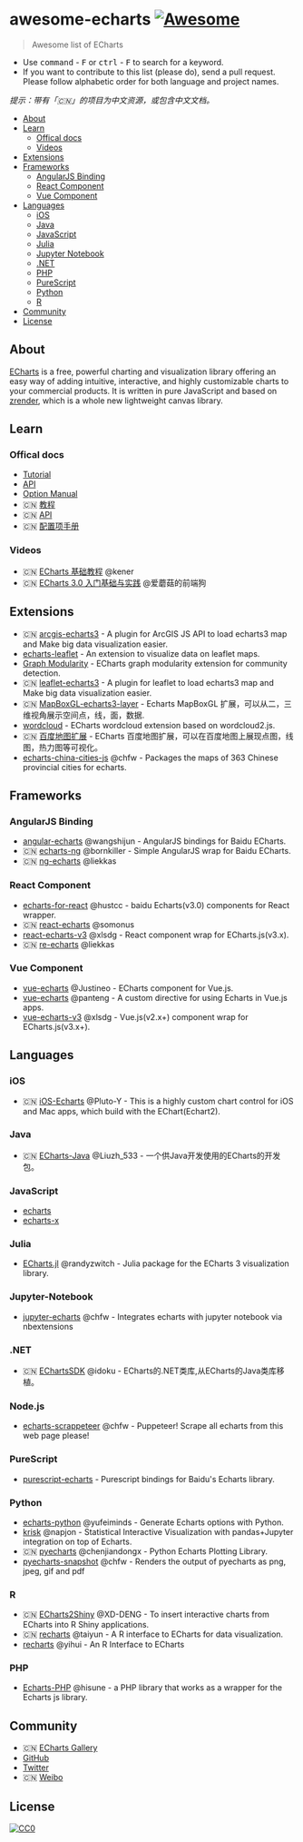 # awesome-echarts [![Awesome](https://cdn.rawgit.com/sindresorhus/awesome/d7305f38d29fed78fa85652e3a63e154dd8e8829/media/badge.svg)](https://github.com/sindresorhus/awesome)

> Awesome list of ECharts

- Use <kbd>command</kbd> - <kbd>F</kbd> or <kbd>ctrl</kbd> - <kbd>F</kbd> to search for a keyword.
- If you want to contribute to this list (please do), send a pull request. Please follow alphabetic order for both language and project names.

_提示：带有「🇨🇳」的项目为中文资源，或包含中文文档。_

- [About](#about)
- [Learn](#learn)
    - [Offical docs](#offical-docs)
    - [Videos](#videos)
- [Extensions](#extensions)
- [Frameworks](#frameworks)
    - [AngularJS Binding](#angularjs-binding)
    - [React Component](#react-component)
    - [Vue Component](#vue-component)
- [Languages](#languages)
    - [iOS](#ios)
    - [Java](#java)
    - [JavaScript](#javascript)
    - [Julia](#julia)
    - [Jupyter Notebook](#jupyter-notebook)
    - [.NET](#net)
    - [PHP](#php)
    - [PureScript](#purescript)
    - [Python](#python)
    - [R](#r)
- [Community](#community)
- [License](#license)

## About

[ECharts](https://github.com/ecomfe/echarts) is a free, powerful charting and visualization library offering an easy way of adding intuitive, interactive, and highly customizable charts to your commercial products. It is written in pure JavaScript and based on [zrender](https://github.com/ecomfe/zrender), which is a whole new lightweight canvas library.

## Learn

### Offical docs

- [Tutorial](http://ecomfe.github.io/echarts-doc/public/en/tutorial.html)
- [API](http://ecomfe.github.io/echarts-doc/public/en/api.html)
- [Option Manual](http://ecomfe.github.io/echarts-doc/public/en/option.html)
- 🇨🇳 [教程](http://echarts.baidu.com/tutorial.html)
- 🇨🇳 [API](http://echarts.baidu.com/api.html)
- 🇨🇳 [配置项手册](http://echarts.baidu.com/option.html)

### Videos

- 🇨🇳 [ECharts 基础教程](http://study.163.com/course/introduction/1016007.htm) @kener
- 🇨🇳 [ECharts 3.0 入门基础与实践](http://www.imooc.com/learn/687) @爱蘑菇的前端狗

## Extensions

- 🇨🇳 [arcgis-echarts3](https://github.com/wandergis/arcgis-echarts3) - A plugin for ArcGIS JS API to load echarts3 map and Make big data visualization easier.
- [echarts-leaflet](https://github.com/gnijuohz/echarts-leaflet) - An extension to visualize data on leaflet maps.
- [Graph Modularity](https://github.com/ecomfe/echarts-graph-modularity) - ECharts graph modularity extension for community detection.
- 🇨🇳 [leaflet-echarts3](https://github.com/wandergis/leaflet-echarts3) - A plugin for leaflet to load echarts3 map and Make big data visualization easier.
- 🇨🇳 [MapBoxGL-echarts3-layer](https://github.com/lzxue/echartsLayer) - Echarts MapBoxGL 扩展，可以从二，三维视角展示空间点，线，面，数据.
- [wordcloud](https://github.com/ecomfe/echarts-wordcloud) - ECharts wordcloud extension based on wordcloud2.js.
- 🇨🇳 [百度地图扩展](https://github.com/ecomfe/echarts/tree/master/extension/bmap) - ECharts 百度地图扩展，可以在百度地图上展现点图，线图，热力图等可视化。
- [echarts-china-cities-js](https://github.com/chfw/echarts-china-cities-js) @chfw - Packages the maps of 363 Chinese provincial cities for echarts.

## Frameworks

### AngularJS Binding

- [angular-echarts](https://github.com/wangshijun/angular-echarts) @wangshijun - AngularJS bindings for Baidu ECharts.
- 🇨🇳 [echarts-ng](https://github.com/bornkiller/echarts-ng) @bornkiller - Simple AngularJS wrap for Baidu ECharts.
- 🇨🇳 [ng-echarts](https://github.com/liekkas/ng-echarts) @liekkas

### React Component

- [echarts-for-react](https://github.com/hustcc/echarts-for-react) @hustcc - baidu Echarts(v3.0) components for React wrapper.
- 🇨🇳 [react-echarts](https://github.com/somonus/react-echarts) @somonus
- [react-echarts-v3](https://github.com/xlsdg/react-echarts-v3) @xlsdg - React component wrap for ECharts.js(v3.x).
- 🇨🇳 [re-echarts](https://github.com/liekkas/re-echarts) @liekkas

### Vue Component

- [vue-echarts](https://github.com/Justineo/vue-echarts) @Justineo - ECharts component for Vue.js.
- [vue-echarts](https://github.com/panteng/vue-echarts) @panteng - A custom directive for using Echarts in Vue.js apps.
- [vue-echarts-v3](https://github.com/xlsdg/vue-echarts-v3) @xlsdg - Vue.js(v2.x+) component wrap for ECharts.js(v3.x+).

## Languages

### iOS

- 🇨🇳 [iOS-Echarts](https://github.com/Pluto-Y/iOS-Echarts) @Pluto-Y - This is a highly custom chart control for iOS and Mac apps, which build with the EChart(Echart2).

### Java

- 🇨🇳 [ECharts-Java](https://github.com/abel533/ECharts) @Liuzh_533 - 一个供Java开发使用的ECharts的开发包。

### JavaScript

- [echarts](https://github.com/ecomfe/echarts)
- [echarts-x](https://github.com/ecomfe/echarts-x)

### Julia

- [ECharts.jl](https://github.com/randyzwitch/ECharts.jl) @randyzwitch - Julia package for the ECharts 3 visualization library.

### Jupyter-Notebook

- [jupyter-echarts](https://github.com/chfw/jupyter-echarts) @chfw - Integrates echarts with jupyter notebook via nbextensions

### .NET

- 🇨🇳 [EChartsSDK](https://github.com/idoku/EChartsSDK) @idoku - ECharts的.NET类库,从ECharts的Java类库移植。

### Node.js

- [echarts-scrappeteer](https://github.com/chfw/echarts-scrappeteer) @chfw - Puppeteer! Scrape all echarts from this web page please!

### PureScript

- [purescript-echarts](https://github.com/slamdata/purescript-echarts/) - Purescript bindings for Baidu's Echarts library.

### Python

- [echarts-python](https://github.com/yufeiminds/echarts-python) @yufeiminds - Generate Echarts options with Python.
- [krisk](https://github.com/napjon/krisk) @napjon - Statistical Interactive Visualization with pandas+Jupyter integration on top of Echarts.
- 🇨🇳 [pyecharts](https://github.com/chenjiandongx/pyecharts) @chenjiandongx - Python Echarts Plotting Library.
- [pyecharts-snapshot](https://github.com/chfw/pyecharts-snapshot) @chfw - Renders the output of pyecharts as png, jpeg, gif and pdf

### R

- 🇨🇳 [ECharts2Shiny](https://github.com/XD-DENG/ECharts2Shiny) @XD-DENG - To insert interactive charts from ECharts into R Shiny applications.
- 🇨🇳 [recharts](https://github.com/taiyun/recharts) @taiyun - A R interface to ECharts for data visualization.
- [recharts](https://github.com/yihui/recharts) @yihui - An R Interface to ECharts

### PHP

- [Echarts-PHP](https://github.com/hisune/Echarts-PHP) @hisune - a PHP library that works as a wrapper for the Echarts js library.

## Community

- 🇨🇳 [ECharts Gallery](http://gallery.echartsjs.com/)
- [GitHub](https://github.com/ecomfe/echarts)
- [Twitter](https://twitter.com/EChartsJs)
- 🇨🇳 [Weibo](http://weibo.com/echarts)

## License

[![CC0](https://licensebuttons.net/p/zero/1.0/88x31.png)](https://creativecommons.org/publicdomain/zero/1.0/)
